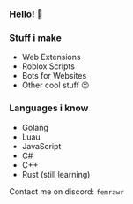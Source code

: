 ### Hello! 👋

### Stuff i make
- Web Extensions
- Roblox Scripts
- Bots for Websites
- Other cool stuff :wink:

### Languages i know
- Golang
- Luau
- JavaScript
- C#
- C++
- Rust (still learning)

Contact me on discord: `femrawr`
